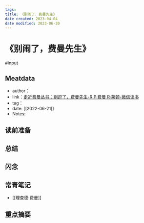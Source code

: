 ```yaml
---
tags: 
title: 《别闹了，费曼先生》
date created: 2023-04-04
date modified: 2023-06-20
---
```


# 《别闹了，费曼先生》

#input

## Meatdata

- author：
- link：[走近费曼丛书：别逗了，费曼先生-R·P·费曼 R·莱顿-微信读书](https://weread.qq.com/web/reader/cd732ca05c88b3cd7c63d59kecc32f3013eccbc87e4b62e)
- tag：
- date: [[2022-06-21]]
- Notes:

## 读前准备

## 总结

## 闪念

## 常青笔记

- [[理查德·费曼]]

## 重点摘要
